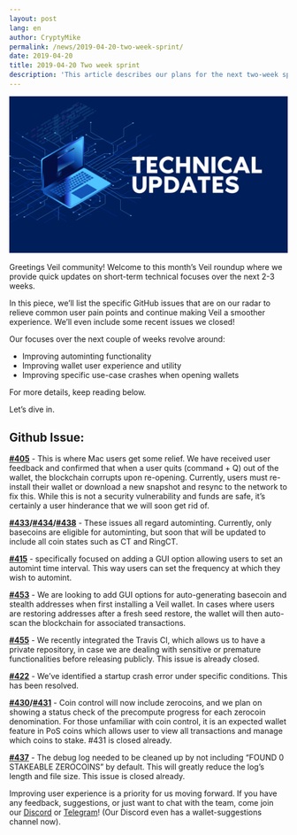 ```yaml
---
layout: post
lang: en
author: CryptyMike
permalink: /news/2019-04-20-two-week-sprint/
date: 2019-04-20
title: 2019-04-20 Two week sprint
description: 'This article describes our plans for the next two-week sprint.'
---
```


![](/uploads/blog/2019-04-26-sprint.png)

Greetings Veil community! Welcome to this month’s Veil roundup where we provide quick updates on short-term technical focuses over the next 2-3 weeks. 

In this piece, we’ll list the specific GitHub issues that are on our radar to relieve common user pain points and continue making Veil a smoother experience. We’ll even include some recent issues we closed!

Our focuses over the next couple of weeks revolve around:

- Improving autominting functionality
- Improving wallet user experience and utility 
- Improving specific use-case crashes when opening wallets 

For more details, keep reading below. 

Let’s dive in.

## Github Issue:

**[#405](https://github.com/Veil-Project/veil/issues/405)** - This is where Mac users get some relief. We have received user feedback and confirmed that when a user quits (command + Q) out of the wallet, the blockchain corrupts upon re-opening. Currently, users must re-install their wallet or download a new snapshot and resync to the network to fix this. While this is not a security vulnerability and funds are safe, it’s certainly a user hinderance that we will soon get rid of. 

**[#433](https://github.com/Veil-Project/veil/issues/433)/[#434](https://github.com/Veil-Project/veil/issues/434)/[#438](https://github.com/Veil-Project/veil/issues/438)** - These issues all regard autominting. Currently, only basecoins are eligible for autominting, but soon that will be updated to include all coin states such as CT and RingCT. 

**[#415](https://github.com/Veil-Project/veil/issues/415)** - specifically focused on adding a GUI option allowing users to set an automint time interval. This way users can set the frequency at which they wish to automint.

**[#453](https://github.com/Veil-Project/veil/issues/453)** - We are looking to add GUI options for auto-generating basecoin and stealth addresses when first installing a Veil wallet. In cases where users are restoring addresses after a fresh seed restore, the wallet will then auto-scan the blockchain for associated transactions.

**[#455](https://github.com/Veil-Project/veil/issues/4550)** - We recently integrated the Travis Cl, which allows us to have a private repository, in case we are dealing with sensitive or premature functionalities before releasing publicly. This issue is already closed.

**[#422](https://github.com/Veil-Project/veil/issues/422)** - We’ve identified a startup crash error under specific conditions. This has been resolved.

**[#430](https://github.com/Veil-Project/veil/issues/430)/[#431](https://github.com/Veil-Project/veil/issues/431)** - Coin control will now include zerocoins, and we plan on showing a status check of the precompute progress for each zerocoin denomination. For those unfamiliar with coin control, it is an expected wallet feature in PoS coins which allows user to view all transactions and manage which coins to stake. #431 is closed already.

**[#437](https://github.com/Veil-Project/veil/issues/437)** - The debug log needed to be cleaned up by not including “FOUND 0 STAKEABLE ZEROCOINS” by default. This will greatly reduce the log’s length and file size. This issue is closed already.

Improving user experience is a priority for us moving forward. If you have any feedback, suggestions, or just want to chat with the team, come join our [Discord](https://discordapp.com/invite/Ywyb9hs) or [Telegram](https://t.me/VEILProject)! (Our Discord even has a wallet-suggestions channel now).
